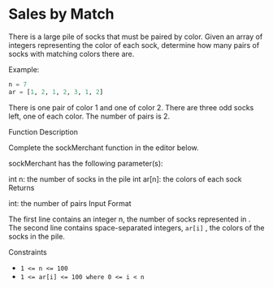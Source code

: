 # Sales by Match

There is a large pile of socks that must be paired by color. Given an array of integers representing the color of each sock, determine how many pairs of socks with matching colors there are.

Example: 

```python 
n = 7
ar = [1, 2, 1, 2, 3, 1, 2]
```

There is one pair of color 1 and one of color 2. There are three odd socks left, one of each color. The number of pairs is 2.

Function Description

Complete the sockMerchant function in the editor below.

sockMerchant has the following parameter(s):

int n: the number of socks in the pile
int ar[n]: the colors of each sock
Returns

int: the number of pairs
Input Format

The first line contains an integer n, the number of socks represented in .
The second line contains  space-separated integers, `ar[i]` , the colors of the socks in the pile.

Constraints

- `1 <= n <= 100`
- `1 <= ar[i] <= 100 where 0 <= i < n` 